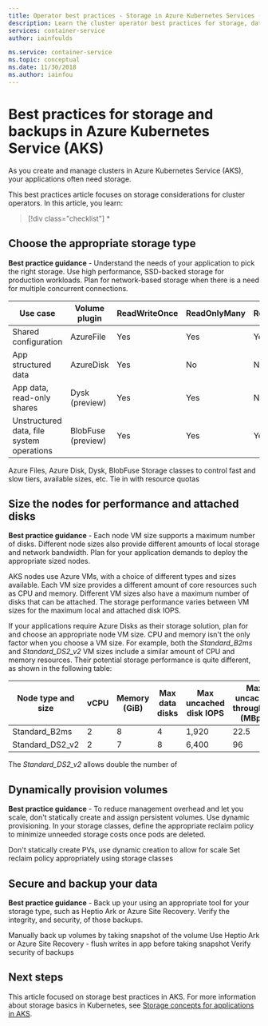 ```yaml
---
title: Operator best practices - Storage in Azure Kubernetes Services (AKS)
description: Learn the cluster operator best practices for storage, data encryption, and backups in Azure Kubernetes Service (AKS)
services: container-service
author: iainfoulds

ms.service: container-service
ms.topic: conceptual
ms.date: 11/30/2018
ms.author: iainfou
---
```


# Best practices for storage and backups in Azure Kubernetes Service (AKS)

As you create and manage clusters in Azure Kubernetes Service (AKS), your applications often need storage.

This best practices article focuses on storage considerations for cluster operators. In this article, you learn:

> [!div class="checklist"]
> * 

## Choose the appropriate storage type

**Best practice guidance** - Understand the needs of your application to pick the right storage. Use high performance, SSD-backed storage for production workloads. Plan for network-based storage when there is a need for multiple concurrent connections.


| Use case | Volume plugin | ReadWriteOnce | ReadOnlyMany | ReadWriteMany |
|----------|---------------|---------------|--------------|---------------|
| Shared configuration       | AzureFile      | Yes | Yes | Yes |
| App structured data        | AzureDisk      | Yes | No  | No  |
| App data, read-only shares | Dysk (preview) | Yes | Yes | No  |
| Unstructured data, file system operations | BlobFuse (preview) | Yes | Yes | Yes |


Azure Files, Azure Disk, Dysk, BlobFuse
Storage classes to control fast and slow tiers, available sizes, etc. Tie in with resource quotas

## Size the nodes for performance and attached disks

**Best practice guidance** - Each node VM size supports a maximum number of disks. Different node sizes also provide different amounts of local storage and network bandwidth. Plan for your application demands to deploy the appropriate sized nodes.

AKS nodes use Azure VMs, with a choice of different types and sizes available. Each VM size provides a different amount of core resources such as CPU and memory. Different VM sizes also have a maximum number of disks that can be attached. The storage performance varies between VM sizes for the maximum local and attached disk IOPS.

If your applications require Azure Disks as their storage solution, plan for and choose an appropriate node VM size. CPU and memory isn't the only factor when you choose a VM size. For example, both the *Standard_B2ms* and *Standard_DS2_v2* VM sizes include a similar amount of CPU and memory resources. Their potential storage performance is quite different, as shown in the following table:

| Node type and size | vCPU | Memory (GiB) | Max data disks | Max uncached disk IOPS | Max uncached throughput (MBps) |
|--------------------|------|--------------|----------------|------------------------|--------------------------------|
| Standard_B2ms      | 2    | 8            | 4              | 1,920                  | 22.5                           |
| Standard_DS2_v2    | 2    | 7            | 8              | 6,400                  | 96                             |

The *Standard_DS2_v2* allows double the number of 

## Dynamically provision volumes

**Best practice guidance** - To reduce management overhead and let you scale, don't statically create and assign persistent volumes. Use dynamic provisioning. In your storage classes, define the appropriate reclaim policy to minimize unneeded storage costs once pods are deleted.

Don't statically create PVs, use dynamic creation to allow for scale
Set reclaim policy appropriately using storage classes

## Secure and backup your data

**Best practice guidance** - Back up your using an appropriate tool for your storage type, such as Heptio Ark or Azure Site Recovery. Verify the integrity, and security, of those backups.

Manually back up volumes by taking snapshot of the volume
Use Heptio Ark or Azure Site Recovery - flush writes in app before taking snapshot
Verify security of backups

## Next steps

This article focused on storage best practices in AKS. For more information about storage basics in Kubernetes, see [Storage concepts for applications in AKS][aks-concepts-storage].

<!-- LINKS - External -->

<!-- LINKS - Internal -->
[aks-concepts-storage]: concepts-storage.md
